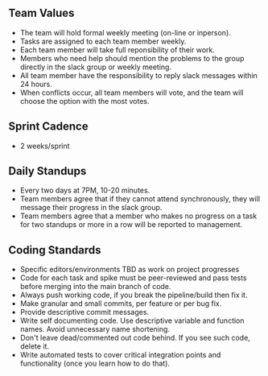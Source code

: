 ## Team Values
* The team will hold formal weekly meeting (on-line or inperson).
* Tasks are assigned to each team member weekly.
* Each team member will take full reponsibility of their work.
* Members who need help should mention the problems to the group directly in the slack group or weekly meeting.
* All team member have the responsibility to reply slack messages within 24 hours.
* When conflicts occur, all team members will vote, and the team will choose the option with the most votes.

## Sprint Cadence
* 2 weeks/sprint

## Daily Standups
* Every two days at 7PM, 10-20 minutes.
* Team members agree that if they cannot attend synchronously, they will message their progress in the slack group.
* Team members agree that a member who makes no progress on a task for two standups or more in a row will be reported to management.

## Coding Standards
* Specific editors/environments TBD as work on project progresses
* Code for each task and spike must be peer-reviewed and pass tests before merging into the main branch of code.
* Always push working code, if you break the pipeline/build then fix it.
* Make granular and small commits, per feature or per bug fix.
* Provide descriptive commit messages.
* Write self documenting code. Use descriptive variable and function names. Avoid unnecessary name shortening.
* Don't leave dead/commented out code behind. If you see such code, delete it.
* Write automated tests to cover critical integration points and functionality (once you learn how to do that).
